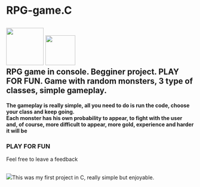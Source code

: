 # RPG-game.C
<h2><img src="https://cdn.discordapp.com/attachments/797664439318347807/930529525236920430/sword_github_2.png" width="100" height="100"/> <img src="https://img.icons8.com/color/48/000000/c-programming.png"  width="80" height="80"/> 
  </a><br>
  RPG game in console. Begginer project. PLAY FOR FUN. Game with random monsters, 3 type of classes, simple gameplay.</h2>
  <h4>The gameplay is really simple, all you need to do is run the code, choose your class and keep going.<br>Each monster has his own probability to appear, to fight with the user and, of course, more difficult to appear, more gold, experience and harder it will be</h4>
  
<h3>PLAY FOR FUN</h3> 
Feel free to leave a feedback

<h2></h2>
<img src="https://img.icons8.com/emoji/48/000000/warning-emoji.png"/>This was my first project in C, really simple but enjoyable.

